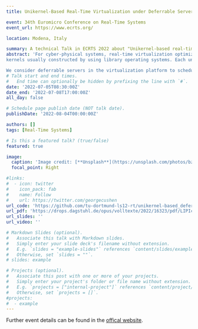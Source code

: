 ```yaml
---
title: Unikernel-Based Real-Time Virtualization under Deferrable Servers: Analysis and Realization

event: 34th Euromicro Conference on Real-Time Systems
event_url: https://www.ecrts.org/

location: Modena, Italy

summary: A technical Talk in ECRTS 2022 about "Unikernel-based real-time virtualization".
abstract: 'For cyber-physical systems, real-time virtualization optimizes the hardware utilization by consolidating multiple systems into the same platform, while satisfying the timing constraints of their real-time tasks. This paper considers virtualization based on unikernels, i.e., single address space
kernels usually constructed by using library operating systems. Each unikernel is a guest operating system in the virtualization and hosts a single real-time task.

We consider deferrable servers in the virtualization platform to schedule the unikernel-based guest operating systems and analyze the worst-case response time of a sporadic real-time task under such a virtualization architecture. Throughout synthesized tasksets, we empirically show that our analysis outperforms the restated analysis derived from the state-of-the-art, which is based on Real-Time Calculus. Furthermore, we provide insights on implementation-specific issues and offer evidence that the proposed scheduling architecture can be effectively implemented on top of the Xen hypervisor while incurring acceptable overhead.'
# Talk start and end times.
#   End time can optionally be hidden by prefixing the line with `#`.
date: '2022-07-05T08:30:00Z'
date_end: '2022-07-08T17:00:00Z'
all_day: false

# Schedule page publish date (NOT talk date).
publishDate: '2022-08-04T00:00:00Z'

authors: []
tags: [Real-Time Systems]

# Is this a featured talk? (true/false)
featured: true

image:
  caption: 'Image credit: [**Unsplash**](https://unsplash.com/photos/bzdhc5b3Bxs)'
  focal_point: Right

#links:
#  - icon: twitter
#    icon_pack: fab
#    name: Follow
#    url: https://twitter.com/georgecushen
url_code: 'https://github.com/tu-dortmund-ls12-rt/unikernel-based_deferrable_server_analysis'
url_pdf: 'https://drops.dagstuhl.de/opus/volltexte/2022/16323/pdf/LIPIcs-ECRTS-2022-6.pdf'
url_slides: ''
url_video: ''

# Markdown Slides (optional).
#   Associate this talk with Markdown slides.
#   Simply enter your slide deck's filename without extension.
#   E.g. `slides = "example-slides"` references `content/slides/example-slides.md`.
#   Otherwise, set `slides = ""`.
# slides: example

# Projects (optional).
#   Associate this post with one or more of your projects.
#   Simply enter your project's folder or file name without extension.
#   E.g. `projects = ["internal-project"]` references `content/project/deep-learning/index.md`.
#   Otherwise, set `projects = []`.
#projects:
#  - example
---
```


Further event details can be found in the [offical website](https://www.ecrts.org/).

